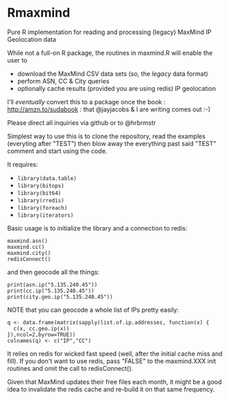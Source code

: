 Rmaxmind
========

Pure R implementation for reading and processing (legacy) MaxMind IP Geolocation data 


While not a full-on R package, the routines in maxmind.R will enable the user to

- download the MaxMind CSV data sets (so, the _legacy_ data format)
- perform ASN, CC & City queries
- optionally cache results (provided you are using redis) IP geolocation

I'll _eventually_ convert this to a package once the book : http://amzn.to/sudabook : that @jayjacobs & I 
are writing comes out :-)

Please direct all inquiries via github or to @hrbrmstr

Simplest way to use this is to clone the repository, read the examples (everyting after "TEST") then blow away
the everything past said "TEST" comment and start using the code.

It requires:

- <code>library(data.table)</code>
- <code>library(bitops)</code>
- <code>library(bit64)</code>
- <code>library(rredis)</code>
- <code>library(foreach)</code>
- <code>library(iterators)</code>

Basic usage is to initialize the library and a connection to redis:

    maxmind.asn()
    maxmind.cc()
    maxmind.city()
    redisConnect()
    
and then geocode all the things:

    print(asn.ip("5.135.240.45"))
    print(cc.ip("5.135.240.45"))
    print(city.geo.ip("5.135.240.45"))
    
NOTE that you can geocode a whole list of IPs pretty easily:

    q <- data.frame(matrix(sapply(list.of.ip.addresses, function(x) {
      c(x, cc.geo.ip(x))
    }),ncol=2,byrow=TRUE))
    colnames(q) <- c("IP","CC")
    
It relies on redis for wicked fast speed (well, after the initial cache miss and fill).
If you don't want to use redis, pass "FALSE" to the maxmind.XXX init routines and omit 
the call to redisConnect().

Given that MaxMind updates their free files each month, it might be a good idea to invalidate
the redis cache and re-build it on that same frequency.
